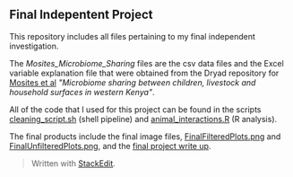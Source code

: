 ﻿## Final Indepentent Project
This repository includes all files pertaining to my final independent investigation. 

The _Mosites_Microbiome_Sharing_ files are the csv data files and the Excel variable explanation file that were obtained from the Dryad repository for [Mosites et al](https://doi.org/10.5061/dryad.f7tp6) _"Microbiome sharing between children, livestock and household surfaces in western Kenya"_.

All of the code that I used for this project can be found in the scripts [cleaning_script.sh](https://github.com/msbrasher/CompBioLabsHw/blob/main/FinalProject/cleaning_script.sh) (shell pipeline) and [animal_interactions.R](https://github.com/msbrasher/CompBioLabsHw/blob/main/FinalProject/animal_interactions.R) (R analysis). 

The final products include the final image files, [FinalFilteredPlots.png](https://github.com/msbrasher/CompBioLabsHw/blob/main/FinalProject/FinalFilteredPlots.png) and [FinalUnfilteredPlots.png](https://github.com/msbrasher/CompBioLabsHw/blob/main/FinalProject/FinalUnfilteredPlots.png), and the [final project write up]().

> Written with [StackEdit](https://stackedit.io/).
